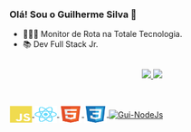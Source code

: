 ### Olá! Sou o Guilherme Silva 👋

- 👨🏽‍💻 Monitor de Rota na Totale Tecnologia. 
- 📚 Dev Full Stack Jr.
##
<div align="center">
  <a href="https://github.com/Guisds">
  <img height="180em" src="https://github-readme-stats.vercel.app/api?username=Guisds&show_icons=true&theme=dracula&include_all_commits=true&count_private=true"/>
  <img height="180em" src="https://github-readme-stats.vercel.app/api/top-langs/?username=Guisds&layout=compact&langs_count=7&theme=dracula"/>
</div>
  
##
  
<div style="display: inline_block"><br>
  <img align="center" alt="Gui-Js" height="30" width="40" src="https://raw.githubusercontent.com/devicons/devicon/master/icons/javascript/javascript-plain.svg">
  <img align="center" alt="Gui-React" height="30" width="40" src="https://raw.githubusercontent.com/devicons/devicon/master/icons/react/react-original.svg">
  <img align="center" alt="Gui-HTML" height="30" width="40" src="https://raw.githubusercontent.com/devicons/devicon/master/icons/html5/html5-original.svg">
  <img align="center" alt="Gui-CSS" height="30" width="40" src="https://raw.githubusercontent.com/devicons/devicon/master/icons/css3/css3-original.svg">
  <img align="center" alt="Gui-NodeJs" height="30" width="40" img src="https://cdn.jsdelivr.net/gh/devicons/devicon/icons/nodejs/nodejs-original.svg" />
</div>
